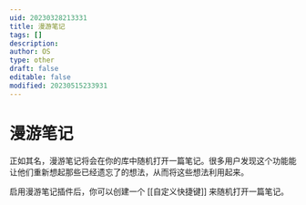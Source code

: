 ```yaml
---
uid: 20230328213331
title: 漫游笔记
tags: []
description: 
author: OS
type: other
draft: false
editable: false
modified: 20230515233931
---
```


# 漫游笔记

正如其名，漫游笔记将会在你的库中随机打开一篇笔记。很多用户发现这个功能能让他们重新想起那些已经遗忘了的想法，从而将这些想法利用起来。

启用漫游笔记插件后，你可以创建一个 [[自定义快捷键]] 来随机打开一篇笔记。
